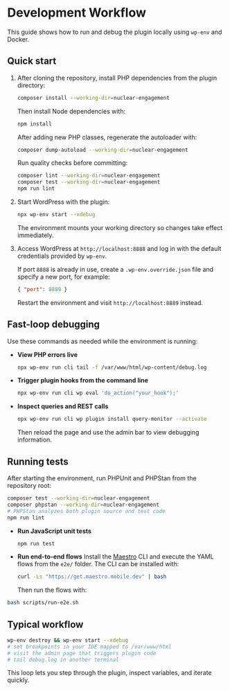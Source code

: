 # Development Workflow

This guide shows how to run and debug the plugin locally using `wp-env` and Docker.

## Quick start

1. After cloning the repository, install PHP dependencies from the plugin directory:
   ```bash
   composer install --working-dir=nuclear-engagement
   ```
   Then install Node dependencies with:
   ```bash
   npm install
   ```
   After adding new PHP classes, regenerate the autoloader with:
   ```bash
   composer dump-autoload --working-dir=nuclear-engagement
   ```

   Run quality checks before committing:
   ```bash
   composer lint --working-dir=nuclear-engagement
   composer test --working-dir=nuclear-engagement
   npm run lint
   ```

2. Start WordPress with the plugin:
   ```bash
   npx wp-env start --xdebug
   ```
   The environment mounts your working directory so changes take effect immediately.

3. Access WordPress at `http://localhost:8888` and log in with the default credentials provided by `wp-env`.

   If port `8888` is already in use, create a `.wp-env.override.json` file and specify a new port, for example:

   ```json
   { "port": 8889 }
   ```
   Restart the environment and visit `http://localhost:8889` instead.

## Fast-loop debugging

Use these commands as needed while the environment is running:

- **View PHP errors live**
  ```bash
  npx wp-env run cli tail -f /var/www/html/wp-content/debug.log
  ```
- **Trigger plugin hooks from the command line**
  ```bash
  npx wp-env run cli wp eval 'do_action("your_hook");'
  ```
- **Inspect queries and REST calls**
  ```bash
  npx wp-env run cli wp plugin install query-monitor --activate
  ```
  Then reload the page and use the admin bar to view debugging information.

## Running tests

After starting the environment, run PHPUnit and PHPStan from the repository root:

```bash
composer test --working-dir=nuclear-engagement
composer phpstan --working-dir=nuclear-engagement
# PHPStan analyzes both plugin source and test code
npm run lint
```
- **Run JavaScript unit tests**
  ```bash
  npm run test
  ```
 - **Run end-to-end flows**
   Install the [Maestro](https://maestro.mobile.dev) CLI and execute the YAML
   flows from the `e2e/` folder. The CLI can be installed with:
   ```bash
   curl -Ls "https://get.maestro.mobile.dev" | bash
   ```
   Then run the flows with:
  ```bash
  bash scripts/run-e2e.sh
  ```

## Typical workflow

```bash
wp-env destroy && wp-env start --xdebug
# set breakpoints in your IDE mapped to /var/www/html
# visit the admin page that triggers plugin code
# tail debug.log in another terminal
```

This loop lets you step through the plugin, inspect variables, and iterate quickly.
